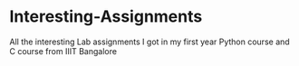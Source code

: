 # Interesting-Assignments
All the interesting Lab assignments I got in my first year Python course and C course from IIIT Bangalore
